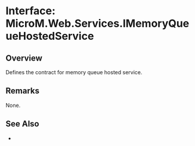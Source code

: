# Interface: MicroM.Web.Services.IMemoryQueueHostedService
## Overview
Defines the contract for memory queue hosted service.

## Remarks
None.

## See Also
-
